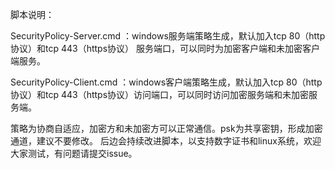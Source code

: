 
脚本说明：

SecurityPolicy-Server.cmd ：windows服务端策略生成，默认加入tcp 80（http协议）和tcp 443（https协议） 服务端口，可以同时为加密客户端和未加密客户端服务。

SecurityPolicy-Client.cmd ：windows客户端策略生成，默认加入tcp 80（http协议）和tcp 443（https协议）访问端口，可以同时访问加密服务端和未加密服务端。

策略为协商自适应，加密方和未加密方可以正常通信。psk为共享密钥，形成加密通道，建议不要修改。
后边会持续改进脚本，以支持数字证书和linux系统，欢迎大家测试，有问题请提交issue。
